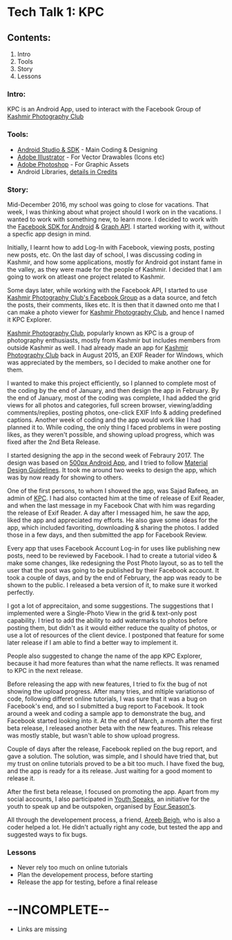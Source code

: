 # Tech Talk 1: KPC
## Contents:
1. Intro
2. Tools
3. Story
4. Lessons


### Intro:
KPC is an Android App, used to interact with the Facebook Group of [Kashmir Photography Club](http://kashmirphotographyclub.com)

### Tools:
* [Android Studio & SDK](https://developer.android.com/studio/index.html) - Main Coding & Designing
* [Adobe Illustrator](http://www.adobe.com/in/products/illustrator.html) - For Vector Drawables (Icons etc)
* [Adobe Photoshop](http://www.adobe.com/in/products/photoshop.html) - For Graphic Assets
* Android Libraries, [details in Credits](http://hackesta.org/projects/kpc/credits.html)

### Story:
Mid-December 2016, my school was going to close for vacations. That week, I was thinking about what project should I work on in the vacations. I wanted to work with something new, to learn more. I decided to work with the [Facebook SDK for Android](https://developers.facebook.com/docs/android/) & [Graph API](https://developers.facebook.com/docs/graph-api). I started working with it, without a specfic app design in mind.

Initially, I learnt how to add Log-In with Facebook, viewing posts, posting new posts, etc. On the last day of school, I was discussing coding in Kashmir, and how some applications, mostly for Android got instant fame in the valley, as they were made for the people of Kashmir. I decided that I am going to work on atleast one project related to Kashmir.

Some days later, while working with the Facebook API, I started to use [Kashmir Photography Club's Facebook Group](https://www.facebook.com/groups/kashmir.photography/) as a data source, and fetch the posts, their comments, likes etc. It is then that it dawned onto me that I can make a photo viewer for [Kashmir Photography Club](http://kashmirphotographyclub.com), and hence I named it KPC Explorer.

[Kashmir Photography Club](http://kashmirphotographyclub.com), popularly known as KPC is a group of photography enthusiasts, mostly from Kashmir but includes members from outside Kashmir as well.
I had already made an app for [Kashmir Photography Club](http://kashmirphotographyclub.com) back in August 2015, an EXIF Reader for Windows, which was appreciated by the members, so I decided to make another one for them.

I wanted to make this project efficiently, so I planned to complete most of the coding by the end of January, and then design the app in February. By the end of January, most of the coding was complete, I had added the grid views for all photos and categories, full screen browser, viewing/adding comments/replies, posting photos, one-click EXIF Info & adding predefined captions. Another week of coding and the app would work like I had planned it to.
While coding, the only thing I faced problems in were posting likes, as they weren't possible, and showing upload progress, which was fixed after the 2nd Beta Release.

I started designing the app in the second week of Febraury 2017. The design was based on [500px Android App](https://play.google.com/store/apps/details?id=com.fivehundredpx.viewer&hl=en), and I tried to follow [Material Design Guidelines](https://material.io/).
It took me around two weeks to design the app, which was by now ready for showing to others.

One of the first persons, to whom I showed the app, was Sajad Rafeeq, an admin of [KPC](http://kashmirphotographyclub.com). I had also contacted him at the time of release of Exif Reader, and when the last message in my Facebook Chat with him was regarding the release of Exif Reader. A day after I messaged him, he saw the app, liked the app and appreciated my efforts. He also gave some ideas for the app, which included favoriting, downloading & sharing the photos. I added those in a few days, and then submitted the app for Facebook Review.

Every app that uses Facebook Account Log-in for uses like publishing new posts, need to be reviewed by Facebook. I had to create a tutorial video & make some changes, like redesigning the Post Photo layout, so as to tell the user that the post was going to be published by their Facebook account. It took a couple of days, and by the end of February, the app was ready to be shown to the public. I released a beta version of it, to make sure it worked perfectly.

I got a lot of apprecitaion, and some suggestions. The suggestions that I implemented were a Single-Photo View in the grid & text-only post capability. I tried to add the ability to add watermarks to photos before posting them, but didn't as it would either reduce the quality of photos, or use a lot of resources of the client device. I postponed that feature for some later release if I am able to find a better way to implement it.

 People also suggested to change the name of the app KPC Explorer, because it had more features than what the name reflects. It was renamed to KPC in the next release.

 Before releasing the app with new features, I tried to fix the bug of not showing the upload progress. After many tries, and mltiple variationso of code, following differet online tutorials, I was sure that it was a bug on Facebook's end, and so I submitted a bug report to Facebook. It took around a week and coding a sample app to demonstrate the bug, and Facebook started looking into it. At the end of March, a month after the first beta release, I released another beta with the new features. This release was mostly stable, but wasn't able to show upload progress.

Couple of days after the release, Facebook replied on the bug report, and gave a solution. The solution, was simple, and I should have tried that, but my trust on online tutorials proved to be a bit too much. I have fixed the bug, and the app is ready for a its release. Just waiting for a good moment to release it.

After the first beta release, I focused on promoting the app. Apart from my social accounts, I also participated in [Youth Speaks](http://fourseasonskashmir.com/events.html#youthspeaks), an initiative for the youth to speak up and be outspoken, organised by [Four Season's](http://fourseasonskashmir.com).

All through the developement process, a friend, [Areeb Beigh](http://areeb12.pythonanywhere.com), who is also a coder helped a lot. He didn't actually right any code, but tested the app and suggested ways to fix bugs.


### Lessons

* Never rely too much on online tutorials
* Plan the developement process, before starting
* Release the app for testing, before a final release

# --INCOMPLETE--
* Links are missing
